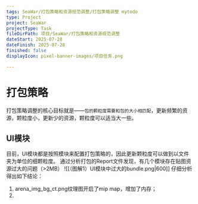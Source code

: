 ```yaml
---
tags: SeaWar/打包策略和资源规范调整/打包策略调整 mytodo
type: Project
project: SeaWar
projectType: Task
fileDirPath: 项目/SeaWar/打包策略和资源规范调整
dateStart: 2025-07-28
dateFinish: 2025-07-28
finished: false
displayIcon: pixel-banner-images/项目任务.png

---
```

# 打包策略
打包策略调整的核心目标就是——`包的颗粒度需要和包的大小相匹配`，更新频繁的资源，颗粒度小，更新少的资源，颗粒度可以适当大一些。
## UI模块
目前，UI模块都是按照模块来配置打包策略的，因此更新颗粒度可以做到以文件夹为单位的细颗粒度。
通过分析打包的Report文件发现，有几个模块存在贴图资源过大的问题（>2MB）
![[（图解1）UI模块中过大的bundle.png|600]]
仔细分析得出如下结论：
1. arena_img_bg_ct.png纹理图开启了mip map，增加了内存；
2. 



